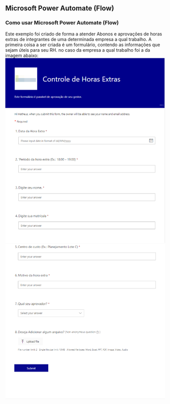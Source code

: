 ## Microsoft Power Automate (Flow)
### Como usar Microsoft Power Automate (Flow)
Este exemplo foi criado de forma a atender Abonos e aprovações de horas extras de integrantes de uma determinada empresa a qual trabalho.
A primeira coisa a ser criada é um formulário, contendo as informações que sejam úteis para seu RH. no caso da empresa a qual trabalho foi a da imagem abaixo:
![](https://github.com/msoaresrocha/Microsoft-Power-Automate-Flow-/blob/main/MD/2020-12-04%2013_57_44-Microsoft%20Forms.png)
![](https://github.com/msoaresrocha/Microsoft-Power-Automate-Flow-/blob/main/MD/2020-12-04%2013_58_02-Microsoft%20Forms.png)

